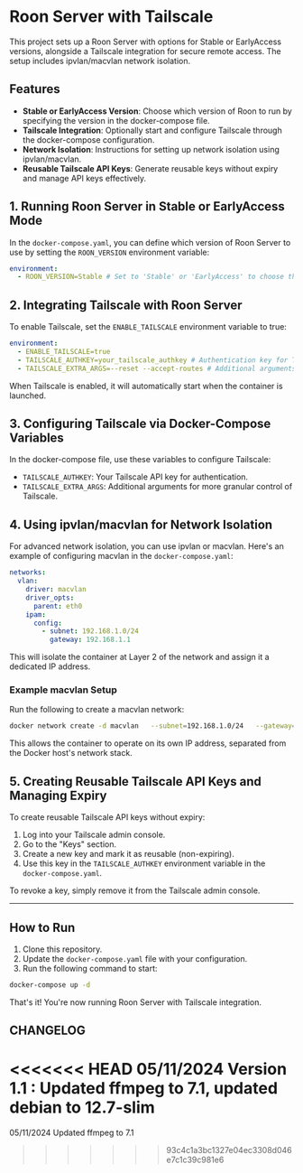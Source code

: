 # Roon Server with Tailscale

This project sets up a Roon Server with options for Stable or EarlyAccess versions, alongside a Tailscale integration for secure remote access. The setup includes ipvlan/macvlan network isolation.

## Features
- **Stable or EarlyAccess Version**: Choose which version of Roon to run by specifying the version in the docker-compose file.
- **Tailscale Integration**: Optionally start and configure Tailscale through the docker-compose configuration.
- **Network Isolation**: Instructions for setting up network isolation using ipvlan/macvlan.
- **Reusable Tailscale API Keys**: Generate reusable keys without expiry and manage API keys effectively.

## 1. Running Roon Server in Stable or EarlyAccess Mode

In the `docker-compose.yaml`, you can define which version of Roon Server to use by setting the `ROON_VERSION` environment variable:

```yaml
environment:
  - ROON_VERSION=Stable # Set to 'Stable' or 'EarlyAccess' to choose the version
```

## 2. Integrating Tailscale with Roon Server

To enable Tailscale, set the `ENABLE_TAILSCALE` environment variable to true:

```yaml
environment:
  - ENABLE_TAILSCALE=true
  - TAILSCALE_AUTHKEY=your_tailscale_authkey # Authentication key for Tailscale
  - TAILSCALE_EXTRA_ARGS=--reset --accept-routes # Additional arguments for Tailscale
```

When Tailscale is enabled, it will automatically start when the container is launched.

## 3. Configuring Tailscale via Docker-Compose Variables

In the docker-compose file, use these variables to configure Tailscale:

- `TAILSCALE_AUTHKEY`: Your Tailscale API key for authentication.
- `TAILSCALE_EXTRA_ARGS`: Additional arguments for more granular control of Tailscale.

## 4. Using ipvlan/macvlan for Network Isolation

For advanced network isolation, you can use ipvlan or macvlan. Here's an example of configuring macvlan in the `docker-compose.yaml`:

```yaml
networks:
  vlan:
    driver: macvlan
    driver_opts:
      parent: eth0
    ipam:
      config:
        - subnet: 192.168.1.0/24
          gateway: 192.168.1.1
```

This will isolate the container at Layer 2 of the network and assign it a dedicated IP address.

### Example macvlan Setup

Run the following to create a macvlan network:

```bash
docker network create -d macvlan   --subnet=192.168.1.0/24   --gateway=192.168.1.1   -o parent=eth0 vlan
```

This allows the container to operate on its own IP address, separated from the Docker host's network stack.

## 5. Creating Reusable Tailscale API Keys and Managing Expiry

To create reusable Tailscale API keys without expiry:

1. Log into your Tailscale admin console.
2. Go to the "Keys" section.
3. Create a new key and mark it as reusable (non-expiring).
4. Use this key in the `TAILSCALE_AUTHKEY` environment variable in the `docker-compose.yaml`.

To revoke a key, simply remove it from the Tailscale admin console.

---

## How to Run

1. Clone this repository.
2. Update the `docker-compose.yaml` file with your configuration.
3. Run the following command to start:

```bash
docker-compose up -d
```

That's it! You're now running Roon Server with Tailscale integration.


## CHANGELOG

<<<<<<< HEAD
05/11/2024 Version 1.1 : Updated ffmpeg to 7.1, updated debian to 12.7-slim
=======
05/11/2024 Updated ffmpeg to 7.1
>>>>>>> 93c4c1a3bc1327e04ec3308d046e7c1c39c981e6
